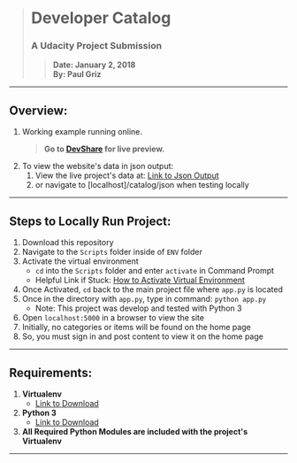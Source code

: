 > # **Developer Catalog**
> ### **A Udacity Project Submission**
>> **Date: January 2, 2018**  
>> **By: Paul Griz**  

---


## Overview:

1. Working example running online. 
    > **Go to [DevShare](https://developer-catalog.herokuapp.com/) for live preview.**
1. To view the website's data in json output:
    1. View the live project's data at: [Link to Json Output](https://developer-catalog.herokuapp.com/catalog/json)
    1. or navigate to [localhost]/catalog/json when testing locally


---


## Steps to Locally Run Project:

1. Download this repository 
1. Navigate to the ``Scripts`` folder inside of ``ENV`` folder
1. Activate the virtual environment  
	- ``cd`` into the ``Scripts`` folder and enter ``activate`` in Command Prompt
	- Helpful Link if Stuck: [How to Activate Virtual Environment](https://virtualenv.pypa.io/en/stable/userguide/)
1. Once Activated, ``cd`` back to the main project file where ``app.py`` is located
1. Once in the directory with ``app.py``, type in command: ``python app.py``  
	- Note: This project was develop and tested with Python 3	
1. Open ``localhost:5000`` in a browser to view the site
1. Initially, no categories or items will be found on the home page
1. So, you must sign in and post content to view it on the home page


--- 


## Requirements:

1. **Virtualenv**   
    - [Link to Download](https://virtualenv.pypa.io/en/stable/)
1. **Python 3**  
	- [Link to Download](https://www.python.org/downloads/)
1. **All Required Python Modules are included with the project's Virtualenv**


---